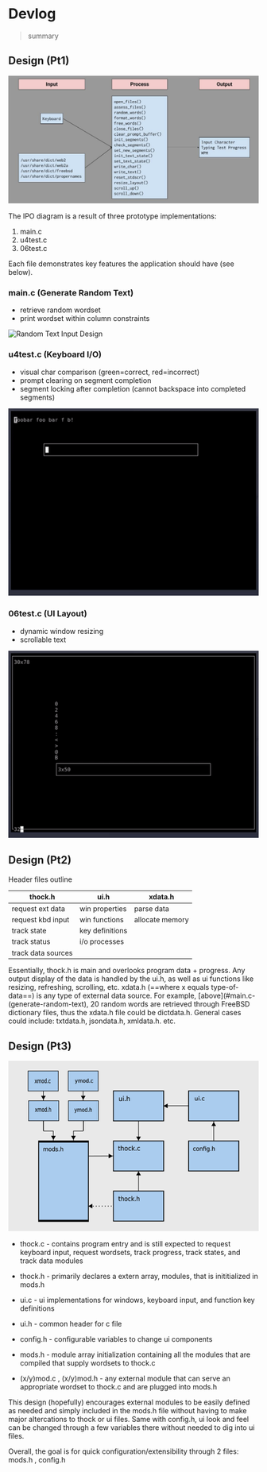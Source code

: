 # Devlog

> summary

## Design (Pt1)

![IPO Diagram](images/ipo.jpg "Input-Process-Output Diagram")

The IPO diagram is a result of three prototype implementations:
1. main.c
2. u4test.c
3. 06test.c

Each file demonstrates key features the application should have (see below).

### main.c (Generate Random Text)
* retrieve random wordset
* print wordset within column constraints
<img src="images/data.gif" alt="Random Text Input Design" width=600>

### u4test.c (Keyboard I/O)
* visual char comparison (green=correct, red=incorrect)
* prompt clearing on segment completion
* segment locking after completion (cannot backspace into completed segments)
<img src="images/kbd.gif" alt="Keyboard IPO Design" width=600>

### 06test.c (UI Layout)
* dynamic window resizing
* scrollable text
<img src="images/ui.gif" alt="UI Layout Design" width=600>

## Design (Pt2)

Header files outline

| thock.h            | ui.h            | xdata.h         |
|--------------------|-----------------|-----------------|
| request ext data   | win properties  | parse data      |
| request kbd input  | win functions   | allocate memory |
| track state        | key definitions |                 |
| track status       | i/o processes   |                 |
| track data sources |                 |                 |

Essentially, thock.h is main and overlooks program data + progress. 
Any output display of the data is handled by the ui.h, as well as ui functions like resizing, refreshing, scrolling, etc. 
xdata.h (==where x equals type-of-data==) is any type of external data source. For example, [above](#main.c-(generate-random-text), 20 random words are retrieved through FreeBSD dictionary files, thus the xdata.h file could be dictdata.h. General cases could include: txtdata.h, jsondata.h, xmldata.h. etc.

## Design (Pt3)

![DesignP3](images/thock-design-p3.png "ThockDesignP3")

* thock.c - contains program entry and is still expected to request keyboard input, request wordsets, track progress, track states, and track data modules
* thock.h - primarily declares a extern array, modules, that is inititialized in mods.h

* ui.c - ui implementations for windows, keyboard input, and function key definitions
* ui.h - common header for c file

* config.h - configurable variables to change ui components
* mods.h - module array initialization containing all the modules that are compiled that supply wordsets to thock.c

* (x/y)mod.c , (x/y)mod.h - any external module that can serve an appropriate wordset to thock.c and are plugged into mods.h

This design (hopefully) encourages external modules to be easily defined as needed and simply included in the mods.h file without having to make major altercations to thock or ui files. Same with config.h, ui look and feel can be changed through a few variables there without needed to dig into ui files.

Overall, the goal is for quick configuration/extensibility through 2 files: mods.h , config.h
